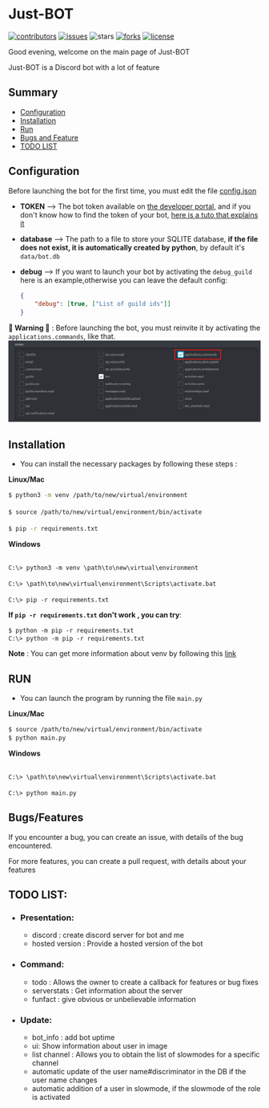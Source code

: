 # Just-BOT

[![contributors]][contributors-url]
[![issues]][issues-url]
![stars]
[![forks]][forks-url]
[![license]][license-url]

Good evening, welcome on the main page of Just-BOT


Just-BOT is a Discord bot with a lot of feature


## Summary

- [Configuration](#configuration)
- [Installation](#installation)
- [Run](#run)
- [Bugs and Feature](#bugsfeatures)
- [TODO LIST](#todo-list)


## Configuration

Before launching the bot for the first time, you must edit the file [config.json]

- **TOKEN**  --> The bot token available on [the developer portal][dev portal], and if you don't know how to find the token of your bot, [here is a tuto that explains it][find token]

- **database** --> The path to a file to store your SQLITE database, **if the file does not exist, it is automatically created by python**, by default it's `data/bot.db`

- **debug** --> If you want to launch your bot by activating the `debug_guild` here is an example,otherwise you can leave the default config:
    ```json
    {
        "debug": [true, ["List of guild ids"]]
    }
    ```

**🚨 Warning 🚨** : Before launching the bot, you must reinvite it by activating the `applications.commands`, like that.
![invite img]


## Installation

 - You can install the necessary packages by following these steps :

**Linux/Mac** 
```bash
$ python3 -m venv /path/to/new/virtual/environment

$ source /path/to/new/virtual/environment/bin/activate

$ pip -r requirements.txt
```

**Windows**
```
    
C:\> python3 -m venv \path\to\new\virtual\environment
    
C:\> \path\to\new\virtual\environment\Scripts\activate.bat
    
C:\> pip -r requirements.txt
```

**If `pip -r requirements.txt` don't work , you can try**:
```
$ python -m pip -r requirements.txt
C:\> python -m pip -r requirements.txt
```
**Note** : You can get more information about venv by following this [link][venv info]


## RUN

- You can launch the program by running the file `main.py`

**Linux/Mac** 
```bash
$ source /path/to/new/virtual/environment/bin/activate
$ python main.py
```

**Windows**
```
    
C:\> \path\to\new\virtual\environment\Scripts\activate.bat
    
C:\> python main.py
```


## Bugs/Features

If you encounter a bug, you can create an issue, with details of the bug encountered.

For more features, you can create a pull request, with details about your features


## TODO LIST:

* ### Presentation:
    - discord : create discord server for bot and me
    - hosted version : Provide a hosted version of the bot

* ### Command:
    - todo : Allows the owner to create a callback for features or bug fixes
    - serverstats : Get information about the server
    - funfact : give obvious or unbelievable information

* ### Update:
    - bot_info : add bot uptime
    - ui: Show information about user in image
    - list channel : Allows you to obtain the list of slowmodes for a specific channel
    - automatic update of the user name#discriminator in the DB if the user name changes
    - automatic addition of a user in slowmode, if the slowmode of the role is activated


<!-- Markdown link -->
[invite img]:doc/img/invite_option.png
[config.json]:https://github.com/gamingdy/Just-BOT/blob/main/config.json
[dev portal]:https://discord.com/developers/applications
[find token]:https://docs.discordbotstudio.org/setting-up-dbs/finding-your-bot-token
[venv info]:https://realpython.com/python-virtual-environments-a-primer/

[contributors]: https://img.shields.io/github/contributors/gamingdy/Just-BOT?color=E91E63&style=for-the-badge
[contributors-url]:https://github.com/gamingdy/Just-BOT/graphs/contributors

[stars]: https://img.shields.io/github/stars/gamingdy/Just-BOT?color=E91E63&style=for-the-badge

[issues]:https://img.shields.io/github/issues/gamingdy/Just-BOT?color=E91E63&style=for-the-badge
[issues-url]:https://github.com/gamingdy/Just-BOT/issues

[forks]:https://img.shields.io/github/forks/gamingdy/Just-BOT?color=E91E63&style=for-the-badge
[forks-url]:https://github.com/gamingdy/Just-BOT/network/members

[license]:https://img.shields.io/github/license/gamingdy/Just-BOT?color=E91E63&style=for-the-badge
[license-url]:LICENCE


